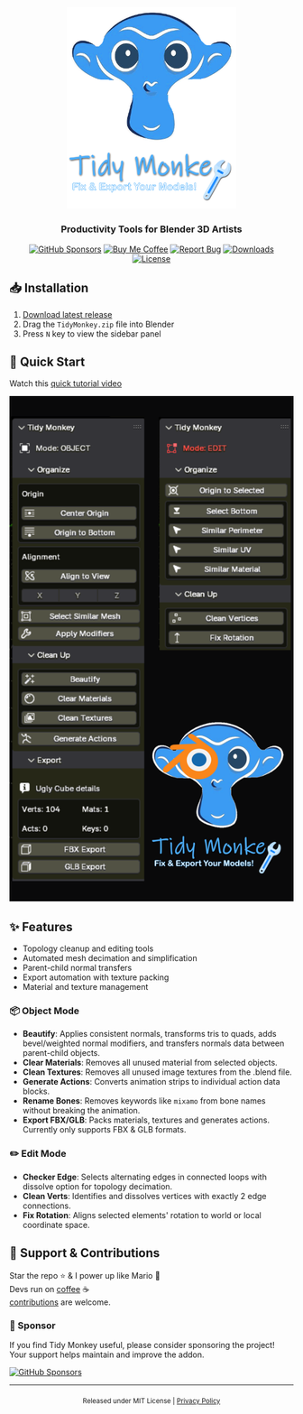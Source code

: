 [//]: # (Constants)
[license-link]: ../../blob/main/LICENSE
[stars-link]: ../../stargazers
[vid-link]: https://www.youtube.com/shorts/CCbY_ETwFss
[website-link]: https://spark-games.co.uk
[coffee-link]: https://buymeacoffee.com/spark88
[bug-link]: ../../issues
[release-link]: ../../releases
[object-tutorial-link]: https://youtu.be/3g1JKg0-Wtc
[fork-link]: ../../fork
[privacy-link]: ./PRIVACY.md
[license-link]: ./LICENSE
[issues-link]: ../../issues

<div align="center">
  <img src="./res/logo.png" width="300" alt="Tidy Monkey Logo">

  <h3>Productivity Tools for Blender 3D Artists</h3>

  [![GitHub Sponsors](https://img.shields.io/github/sponsors/muammar-yacoob?label=Sponsor&logo=github-sponsors&logoColor=white&color=pink)](https://github.com/sponsors/muammar-yacoob)
  [![Buy Me Coffee](https://img.shields.io/badge/Buy%20Me-Coffee-green?logo=buy-me-a-coffee&logoColor=white)][coffee-link]
  [![Report Bug](https://img.shields.io/badge/Report-Bug-red?logo=github&logoColor=white)][issues-link]
  [![Downloads](https://img.shields.io/github/downloads/muammar-yacoob/TidyMonkey/total?logo=download&logoColor=white&color=yellow)](../../releases)
  [![License](https://img.shields.io/badge/📜%20License-MIT-blue.svg)][license-link]
</div>

## 📥 Installation
1. [Download latest release](../../releases)
2. Drag the `TidyMonkey.zip` file into Blender
3. Press `N` key to view the sidebar panel

## 🚀 Quick Start
Watch this [quick tutorial video][vid-link]<br>

<div align="center">
  <a href="https://www.youtube.com/shorts/CCbY_ETwFss">
    <img src="res/TDMK.png" alt="Tidy Monkey Tutorial" width="600">
  </a>
</div>

## ✨ Features
- Topology cleanup and editing tools
- Automated mesh decimation and simplification
- Parent-child normal transfers
- Export automation with texture packing
- Material and texture management

### 📦 Object Mode
- **Beautify**: Applies consistent normals, transforms tris to quads, adds bevel/weighted normal modifiers, and transfers normals data between parent-child objects.
- **Clear Materials**: Removes all unused material from selected objects.
- **Clean Textures**: Removes all unused image textures from the .blend file.
- **Generate Actions**: Converts animation strips to individual action data blocks.
- **Rename Bones**: Removes keywords like `mixamo` from bone names without breaking the animation.
- **Export FBX/GLB**: Packs materials, textures and generates actions. Currently only supports FBX & GLB formats.

### ✏️ Edit Mode
- **Checker Edge**: Selects alternating edges in connected loops with dissolve option for topology decimation.
- **Clean Verts**: Identifies and dissolves vertices with exactly 2 edge connections.
- **Fix Rotation**: Aligns selected elements' rotation to world or local coordinate space.


## 🌱 Support & Contributions
Star the repo ⭐ & I power up like Mario 🍄<br>
Devs run on [coffee][coffee-link] ☕<br>
[contributions][fork-link] are welcome.

### 💖 Sponsor
If you find Tidy Monkey useful, please consider sponsoring the project! Your support helps maintain and improve the addon.

[![GitHub Sponsors](https://img.shields.io/github/sponsors/muammar-yacoob?label=Sponsor&logo=github-sponsors&logoColor=white)](https://github.com/sponsors/muammar-yacoob)

---
<div align="center">
<sub>Released under MIT License | <a href="./PRIVACY.md">Privacy Policy</a></sub>
</div>